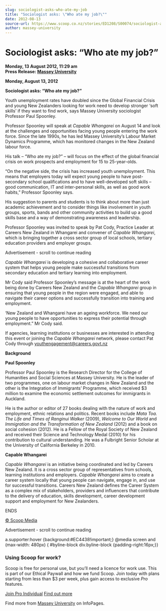 ```yaml
---
slug: sociologist-asks-who-ate-my-job
title: "Sociologist asks: \"Who ate my job?\""
date: 2012-08-13
source-url: https://www.scoop.co.nz/stories/ED1208/S00074/sociologist-asks-who-ate-my-job.htm
author: massey-university
---
```

Sociologist asks: “Who ate my job?”
===================================

**Monday, 13 August 2012, 11:29 am**  
**Press Release: [Massey University](https://info.scoop.co.nz/Massey_University)**

  
**Monday, August 13, 2012**

**Sociologist asks: “Who ate my job?”**

Youth unemployment rates have doubled since the Global Financial Crisis and young New Zealanders looking for work need to develop stronger ‘soft skills’ if they want to find work, says Massey University sociologist Professor Paul Spoonley.

  
Professor Spoonley will speak at _Capable Whangarei_ on August 14 and look at the challenges and opportunities facing young people entering the work force. Since the late 1990s, he has led Massey University’s Labour Market Dynamics Programme, which has monitored changes in the New Zealand labour force.

  
His talk – “Who ate my job?” – will focus on the effect of the global financial crisis on work prospects and employment for 15 to 25-year-olds.

  
“On the negative side, the crisis has increased youth unemployment. This means that employers today will expect young people to have post-secondary school qualifications and to have well-developed soft skills – good communication, IT and inter-personal skills, as well as good work habits,” Professor Spoonley says.

  
His suggestion to parents and students is to think about more than just academic achievement and to consider things like involvement in youth groups, sports, bands and other community activities to build up a good skills base and a way of demonstrating awareness and leadership.

  
Professor Spoonley was invited to speak by Pat Cody, Practice Leader at Careers New Zealand in Whangarei and convener of _Capable Whangarei_, which is bringing together a cross sector group of local schools, tertiary education providers and employer groups.

Advertisement - scroll to continue reading





  
_Capable Whangarei_ is developing a cohesive and collaborative career system that helps young people make successful transitions from secondary education and tertiary learning into employment.

  
Mr Cody said Professor Spoonley’s message is at the heart of the work being done by Careers New Zealand and the _Capable Whangarei_ group in ensuring that young people in the region were engaged, and able to navigate their career options and successfully transition into training and employment.

  
‘New Zealand and Whangarei have an ageing workforce. We need our young people to have opportunities to express their potential through employment.” Mr Cody said.

  
If agencies, learning institutions or businesses are interested in attending this event or joining the _Capable Whangarei_ network, please contact Pat Cody through youthengagement@careers.govt.nz

  
**Background**

  
**Paul Spoonley**

Professor Paul Spoonley is the Research Director for the College of Humanities and Social Sciences at Massey University. He is the leader of two programmes, one on labour market changes in New Zealand and the other is the Integration of Immigrants’ Programme, which received $3 million to examine the economic settlement outcomes for immigrants in Auckland.

  
He is the author or editor of 27 books dealing with the nature of work and employment, ethnic relations and politics. Recent books include _Mata Toa. The Life and Times of Ranginui Walker_ (2009), _Welcome to Our World_ and _Immigration and the Transformation of New Zealand_ (2012) and a book on social cohesion (2012). He is a Fellow of the Royal Society of New Zealand and received their Science and Technology Medal (2010) for his contribution to cultural understanding. He was a Fulbright Senior Scholar at the University of California Berkeley in 2010.

  
**Capable Whangarei**

_Capable Whangarei_ is an initiative being coordinated and led by Careers New Zealand. It is a cross sector group of representatives from schools, learning institutions and employers. _Capable Whangarei_ aims to create a career system locally that young people can navigate, engage in, and use for successful transitions. Careers New Zealand defines the Career System as a complex mix of stakeholders, providers and influencers that contribute to the delivery of education, skills development, career development support and employment for New Zealanders.

  
ENDS

[© Scoop Media](http://www.scoop.co.nz/about/terms.html)  

Advertisement - scroll to continue reading



a.supporter:hover {background:#EC4438!important;} @media screen and (max-width: 480px) { #byline-block div.byline-block {padding-right:16px;}}

### Using Scoop for work?

Scoop is free for personal use, but you’ll need a licence for work use. This is part of our Ethical Paywall and how we fund Scoop. Join today with plans starting from less than $3 per week, plus gain access to exclusive _Pro_ features.  
  
[Join Pro Individual](https://pro.scoop.co.nz/Individual/?from=ProIn24) [Find out more](https://pro.scoop.co.nz/using-scoop-for-work/?from=ProIn24)

Find more from [Massey University](https://info.scoop.co.nz/Massey_University) on InfoPages.